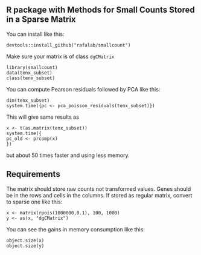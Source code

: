 ## R package with Methods for Small Counts Stored in a Sparse Matrix 

You can install like this:

```
devtools::install_github("rafalab/smallcount")
```

Make sure your matrix is of class `dgCMatrix`

```
library(smallcount)
data(tenx_subset)
class(tenx_subset)
```

You can compute Pearson residuals followed by PCA like this:

```
dim(tenx_subset)
system.time({pc <- pca_poisson_residuals(tenx_subset)})
```

This will give same results as 
```
x <- t(as.matrix(tenx_subset))
system.time({
pc_old <- prcomp(x)
})

```

but about 50 times faster and using less memory.


## Requirements

The matrix should store raw counts not transformed values. Genes should be in the rows and cells in the columns. If stored as regular matrix, convert to sparse one like this:

```
x <- matrix(rpois(1000000,0.1), 100, 1000)
y <- as(x, "dgCMatrix")
```

You can see the gains in memory consumption like this:

```
object.size(x)
object.size(y)
```
